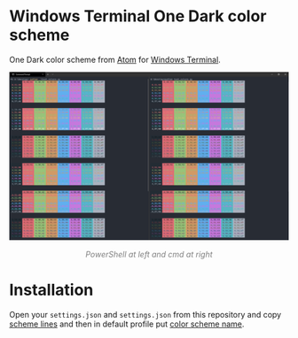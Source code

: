 # Windows Terminal One Dark color scheme

One Dark color scheme from [Atom](https://github.com/atom/one-dark-syntax) for [Windows Terminal](https://www.microsoft.com/en-in/p/windows-terminal/9n0dx20hk701?rtc=1&activetab=pivot:overviewtab).

![preview](image.png)
<p style="text-align: center; color: gray; font-style: italic;">PowerShell at left and cmd at right</p>

# Installation

Open your `settings.json` and `settings.json` from this repository and copy [scheme lines](settings.json#L9-L34) and then in default profile put [color scheme name](settings.json#L4).
